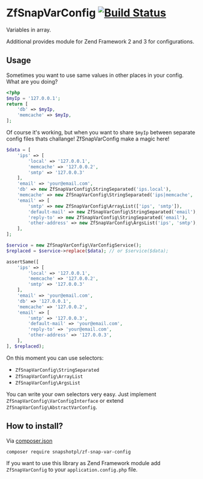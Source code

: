 ZfSnapVarConfig [![Build Status](https://travis-ci.org/snapshotpl/ZfSnapVarConfig.svg?branch=master)](https://travis-ci.org/snapshotpl/ZfSnapVarConfig)
===============

Variables in array.

Additional provides module for Zend Framework 2 and 3 for configurations.

Usage
-----

Sometimes you want to use same values in other places in your config. What are you doing?

```php
<?php
$myIp = '127.0.0.1';
return [
    'db' => $myIp,
    'memcache' => $myIp,
];
```

Of course it's working, but when you want to share `$myIp` between separate config files thats challange! ZfSnapVarConfig make a magic here!

```php
$data = [
    'ips' => [
        'local' => '127.0.0.1',
        'memcache' => '127.0.0.2',
        'smtp' => '127.0.0.3'
    ],
    'email' => 'your@email.com',
    'db' => new ZfSnapVarConfig\StringSeparated('ips.local'),
    'memcache' => new ZfSnapVarConfig\StringSeparated('ips|memcache', '|'),
    'email' => [
        'smtp' => new ZfSnapVarConfig\ArrayList(['ips', 'smtp']),
        'default-mail' => new ZfSnapVarConfig\StringSeparated('email'),
        'reply-to' => new ZfSnapVarConfig\StringSeparated('email'),
        'other-address' => new ZfSnapVarConfig\ArgsList('ips', 'smtp'),
    ],
];

$service = new ZfSnapVarConfig\VarConfigService();
$replaced = $service->replace($data); // or $service($data);

assertSame([
    'ips' => [
        'local' => '127.0.0.1',
        'memcache' => '127.0.0.2',
        'smtp' => '127.0.0.3'
    ],
    'email' => 'your@email.com',
    'db' => '127.0.0.1',
    'memcache' => '127.0.0.2',
    'email' => [
        'smtp' => '127.0.0.3',
        'default-mail' => 'your@email.com',
        'reply-to' => 'your@email.com',
        'other-address' => '127.0.0.3',
    ],
], $replaced);
```

On this moment you can use selectors:
* `ZfSnapVarConfig\StringSeparated`
* `ZfSnapVarConfig\ArrayList`
* `ZfSnapVarConfig\ArgsList`

You can write your own selectors very easy. Just implement `ZfSnapVarConfig\VarConfigInterface` or extend `ZfSnapVarConfig\AbstractVarConfig`.

How to install?
---------------
Via [composer.json](https://getcomposer.org/)
```bash
composer require snapshotpl/zf-snap-var-config
```

If you want to use this library as Zend Framework module add `ZfSnapVarConfig` to your `application.config.php` file.
